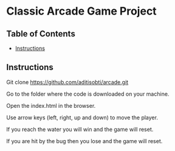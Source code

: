 # Classic Arcade Game Project

## Table of Contents

- [Instructions](#instructions)


## Instructions

Git clone https://github.com/aditisobti/arcade.git

Go to the folder where the code is downloaded on your machine.

Open the index.html in the browser.

Use arrow keys (left, right, up and down) to move the player.

If you reach the water you will win and the game will reset.

If you are hit by the bug then you lose and the game will reset.

